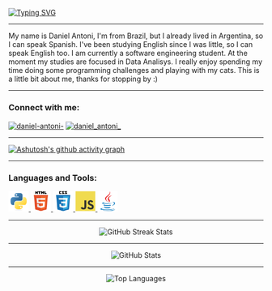            
[![Typing SVG](https://readme-typing-svg.herokuapp.com?font=Fira+Code&pause=1000&color=ED0FF7&center=true&random=false&width=435&lines=Hey,+my+name+is+Daniel+Antoni;I'm+from+Brazil)](https://git.io/typing-svg)
<hr>
<p align="left">My name is Daniel Antoni, I'm from Brazil, but I already lived in Argentina, so I can speak Spanish. I've been studying English since I was little, so I can speak English too.  I am currently a software engineering student. At the moment my studies are focused in Data Analisys. I really enjoy spending my time doing some programming challenges and playing with my cats. This is a little bit about me, thanks for stopping by :) </p>
<hr>
<h3 align="left">Connect with me:</h3>
<p align="left">
<a href="https://linkedin.com/in/daniel-antoni-" target="blank"><img align="center" src="https://raw.githubusercontent.com/rahuldkjain/github-profile-readme-generator/master/src/images/icons/Social/linked-in-alt.svg" alt="daniel-antoni-" height="30" width="40" /></a>
<a href="https://instagram.com/daniel_antoni_" target="blank"><img align="center" src="https://raw.githubusercontent.com/rahuldkjain/github-profile-readme-generator/master/src/images/icons/Social/instagram.svg" alt="daniel_antoni_" height="30" width="40" /></a>
</p>
<hr>

[![Ashutosh's github activity graph](https://github-readme-activity-graph.vercel.app/graph?username=d4nielantoni&bg_color=000000&color=ff00ff&line=ff00f7&point=ffffff&area=true&hide_border=true)](https://github.com/ashutosh00710/github-readme-activity-graph)
<hr>



<h3 align="left">Languages and Tools:</h3>
<p align="left">
    <a href="https://www.python.org" target="_blank" rel="noreferrer">
        <img src="https://raw.githubusercontent.com/devicons/devicon/master/icons/python/python-original.svg" alt="Python" width="40" height="40"/>
    </a>
    <a href="https://www.w3schools.com/html/" target="_blank" rel="noreferrer">
        <img src="https://raw.githubusercontent.com/devicons/devicon/master/icons/html5/html5-original-wordmark.svg" alt="HTML5" width="40" height="40"/>
    </a>
    <a href="https://www.w3schools.com/css/" target="_blank" rel="noreferrer">
        <img src="https://raw.githubusercontent.com/devicons/devicon/master/icons/css3/css3-original-wordmark.svg" alt="CSS3" width="40" height="40"/>
    </a>
    <a href="https://developer.mozilla.org/en-US/docs/Web/JavaScript" target="_blank" rel="noreferrer">
        <img src="https://raw.githubusercontent.com/devicons/devicon/master/icons/javascript/javascript-original.svg" alt="JavaScript" width="40" height="40"/>
    </a>
    <a href="https://www.java.com" target="_blank" rel="noreferrer">
        <img src="https://raw.githubusercontent.com/devicons/devicon/master/icons/java/java-original.svg" alt="Java" width="40" height="40"/>
    </a>
</p>

<hr>
<div align="center">
    <p><img src="https://github-readme-streak-stats.herokuapp.com/?user=d4nielantoni&theme=dark" alt="GitHub Streak Stats" /></p>
</div>

<hr>

<div align="center">
    <p><img src="https://github-readme-stats.vercel.app/api?username=d4nielantoni&show_icons=true&locale=en&theme=dark" alt="GitHub Stats"/></p>
</div>

<hr>

<div align="center">
    <p><img src="https://github-readme-stats.vercel.app/api/top-langs?username=d4nielantoni&show_icons=true&locale=en&layout=donut&theme=dark" alt="Top Languages"/></p>
</div>

